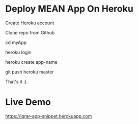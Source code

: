 # Deploy MEAN App On Heroku

Create Heroku account

Clone repo from Github

cd myApp

heroku login

heroku create app-name

git push heroku master

That's it :).

# Live Demo

https://iqrar-app-snippet.herokuapp.com